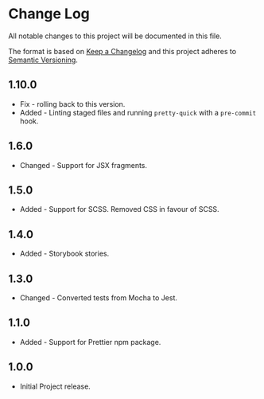 # Change Log

All notable changes to this project will be documented in this file.

The format is based on [Keep a Changelog](http://keepachangelog.com/)
and this project adheres to [Semantic Versioning](http://semver.org/).

## 1.10.0

* Fix - rolling back to this version.
* Added - Linting staged files and running `pretty-quick` with a `pre-commit` hook.

## 1.6.0

* Changed - Support for JSX fragments.

## 1.5.0

* Added - Support for SCSS. Removed CSS in favour of SCSS.

## 1.4.0

* Added - Storybook stories.

## 1.3.0

* Changed - Converted tests from Mocha to Jest.

## 1.1.0

* Added - Support for Prettier npm package.

## 1.0.0

* Initial Project release.
